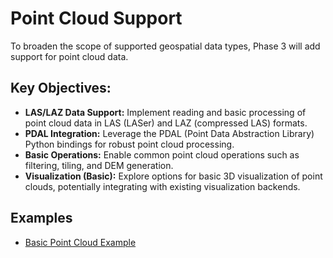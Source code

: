 # Point Cloud Support

To broaden the scope of supported geospatial data types, Phase 3 will add support for point cloud data.

## Key Objectives:

*   **LAS/LAZ Data Support:** Implement reading and basic processing of point cloud data in LAS (LASer) and LAZ (compressed LAS) formats.
*   **PDAL Integration:** Leverage the PDAL (Point Data Abstraction Library) Python bindings for robust point cloud processing.
*   **Basic Operations:** Enable common point cloud operations such as filtering, tiling, and DEM generation.
*   **Visualization (Basic):** Explore options for basic 3D visualization of point clouds, potentially integrating with existing visualization backends.

## Examples

*   [Basic Point Cloud Example](../../examples/point_cloud_basic/README.md)
